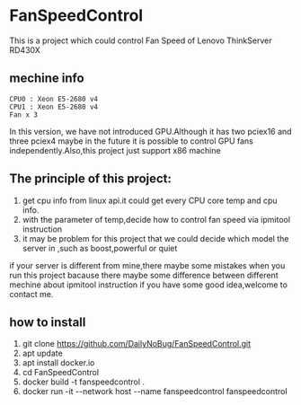 # FanSpeedControl
This is a project which could control Fan Speed of Lenovo ThinkServer RD430X
## mechine info
```text
CPU0 : Xeon E5-2680 v4
CPU1 : Xeon E5-2680 v4
Fan x 3
```
In this version, we have not introduced GPU.Although it has two pciex16 and three pciex4
maybe in the future it is possible to control GPU fans independently.Also,this project just support x86 machine
## The principle of this project:
1. get cpu info from linux api.it could get every CPU core temp and cpu info.
2. with the parameter of temp,decide how to control fan speed via ipmitool instruction
3. it may be problem for this project that we could decide which model the server in ,such as boost,powerful or quiet

if your server is different from mine,there maybe some mistakes when you run this project
bacause there maybe some difference between different mechine about ipmitool instruction
if you have some good idea,welcome to contact me.
## how to install
1. git clone https://github.com/DailyNoBug/FanSpeedControl.git
2. apt update
3. apt install docker.io
4. cd FanSpeedControl
5. docker build -t fanspeedcontrol .
6. docker run -it --network host --name fanspeedcontrol fanspeedcontrol